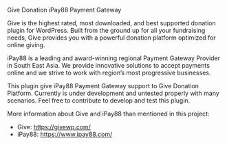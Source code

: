 Give Donation iPay88 Payment Gateway

Give is the highest rated, most downloaded, and best supported donation plugin for WordPress. Built from the ground up for all your fundraising needs, Give provides you with a powerful donation platform optimized for online giving.

iPay88 is a leading and award-winning regional Payment Gateway Provider in South East Asia. We provide innovative solutions to accept payments online and we strive to work with region’s most progressive businesses.

This plugin give iPay88 Payment Gateway support to Give Donation Platform. Currently is under development and untested properly with many scenarios. Feel free to contribute to develop and test this plugin.

More information about Give and iPay88 than mentioned in this project:

- Give: https://givewp.com/
- iPay88: https://www.ipay88.com/
